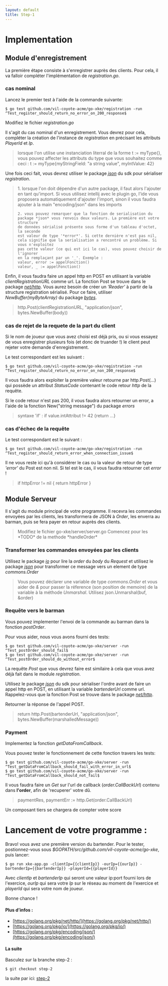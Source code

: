 ```yaml
---
layout: default
title: Step-1
---
```


# Implementation

## Module d'enregistrement

La première étape consiste à s'enregistrer auprès des clients. Pour cela, il va falloir compléter l'implémentation de *registration.go*.

### cas nominal

Lancez le premier test à l'aide de la commande suivante:

```
$ go test github.com/vil-coyote-acme/go-xke/registration -run ^Test_register_should_return_no_error_on_200_response$
```

Modifiez le fichier *registration.go*

Il s'agit du cas nominal d'un enregistrement. Vous devrez pour cela, compléter la création de l'instance de *registration* en précisant les attributs *PlayerId* et *Ip*.

<blockquote class = 'help' markdown="1">
    lorsque l'on utilise une instanciation literral de la forme t := myType{},
    vous pouvez affecter les attributs du type que vous souhaitez comme ceci : 
    t := myType{myStringField: "a string value", myIntValue: 42}
</blockquote>

Une fois ceci fait, vous devrez utiliser le package [*json*](https://golang.org/pkg/encoding/json/) du sdk pour sérialiser *registration*.

<blockquote class = 'help' markdown="1">    
    1. lorsque l'on doit dépendre d'un autre package, il faut alors 
    l'ajouter en tant qu'import. Si vous utilisez intellij avec le plugin go,
    l'ide vous proposera automatiquement d'ajouter l'import, sinon 
    il vous faudra ajouter à la main "encoding/json" dans les imports
   
    2. vous pouvez remarquer que la fonction de serialisation du 
    package *json* vous renvois deux valeurs. La première est votre structure
    de données sérialisé présente sous forme d'un tableau d'octet, la seconde
    est valeur de type '*error*'. Si cette dernière n'est pas nil, 
    cela signifie que la serialisation a rencontré un problème. Si vous n'exploitez
    pas cette valeur (ce qui est ici le cas), vous pouvez choisir de l'ignorer
    en la remplaçant par un '_'. Exemple :
    valeur, error := appelFonction()
    valeur, _ := appelFonction()
</blockquote>
    
Enfin, il vous faudra faire un appel http en POST en utilisant la variable *clientRegistrationURL* comme url. La fonction Post se trouve
dans le package [*net/http*](https://golang.org/pkg/net/http/).  Vous aurez besoin de créer un *'Reader'* à partir de la structure 
registration sérialisé. Pour ce faire, utiliser *NewBuffer(myByteArray)* du package [*bytes*](https://golang.org/pkg/bytes/).

<blockquote class = 'help' markdown="1">
    http.Post(clientRegistrationURL, "application/json", bytes.NewBuffer(body))
</blockquote>

### cas de rejet de la requete de la part du client

Si le nom de joueur que vous avez choisi est déjà pris, ou si vous essayez de vous enregistrer plusieurs fois 
(et donc de truander !) le client peut rejeter votre demande d'enregistrement.

Le test correspondant est les suivant :

```
$ go test github.com/vil-coyote-acme/go-xke/registration -run ^Test_register_should_return_no_error_on_non_200_response$
``` 

Il vous faudra alors exploiter la première valeur retourne par http.Post(...) qui possède un attribut *StatusCode*
contenant le code retour *http* de la requête. 

Si le code retour n'est pas 200, il vous faudra alors retourner un error, a l'aide de la fonction New("string message")
du package *errors*

<blockquote class = 'help' markdown="1">
     syntaxe 'if' : if value.intAttribut != 42 {return ...}
</blockquote>

### cas d'échec de la requête 

Le test correspondant est le suivant :

```
$ go test github.com/vil-coyote-acme/go-xke/registration -run ^Test_register_should_return_error_when_connection_issue$
```

Il ne vous reste ici qu'à considérer le cas ou la valeur de retour de type *'error'* du Post est non nil. Si tel est le cas, il vous faudra retourner cet *error* !

<blockquote class = 'help' markdown="1">

if httpError != nil {
        return httpError
    }
</blockquote>
 

## Module Serveur

Il s'agit du module principal de votre programme. Il recevra les commandes envoyées par les clients, les transformera de JSON à *Order*, les enverra au
barman, puis se fera payer en retour auprès des clients. 

<blockquote class = 'help' markdown="1">
Modifiez le fichier go-xke/server/server.go
Comencez pour les  *TODO* de la methode *handleOrder*
</blockquote>

### Transformer les commandes envoyées par les clients

Utilisez le package [*io*](https://golang.org/pkg/io/) pour lire la *order* du *body* du *Request*
et utilisez le package [*json*](https://golang.org/pkg/encoding/json/) pour transformer ce message vers un element de type *commons.Order*

<blockquote class = 'help' markdown="1">

Vous pouvez déclarer une variable de type *commons.Order* et vous aider de *&* pour passer la réference (son position de memoire) de la variable
à la méthode *Unmarshal*. 
Utilisez json.Unmarshal(buf, &order)

</blockquote>

### Requête vers le barman

Vous pouvez implementer l'envoi de la commande au barman dans la fonction *postOrder*.

Pour vous aider, nous vous avons fourni des tests:

```
$ go test github.com/vil-coyote-acme/go-xke/server -run ^Test_postOrder_should_fail$
$ go test github.com/vil-coyote-acme/go-xke/server -run ^Test_postOrder_should_do_without_error$
````

La requête *Post* que vous devrez faire est similaire à cela que vous avez déjà fait dans le module *registration*.

Utilisez le package [*json*](https://golang.org/pkg/encoding/json/) du sdk pour sérialiser l'ordre avant de
faire un appel http en POST, en utilisant la variable *bartenderUrl* comme url. Rappelez-vous que la fonction Post se trouve
dans le package [*net/http*](https://golang.org/pkg/net/http/).

Retourner la réponse de l'appel POST.

<blockquote class = 'help' markdown="1">

return http.Post(bartenderUrl, "application/json", bytes.NewBuffer(marshalledMessage))

</blockquote>

### Payment

Implementez la fonction *getDataFromCallback*.

Vous pouvez tester le fonctionnement de cette fonction travers les tests:

```
$ go test github.com/vil-coyote-acme/go-xke/server -run ^Test_getDataFromCallback_should_fail_with_error_in_url$
$ go test github.com/vil-coyote-acme/go-xke/server -run ^Test_getDataFromCallback_should_not_fail$
```

 Il vous faudra faire un *Get* sur l'url de callback (*order.CallBackUrl*) contenu dans **l'order**, afin de 'recuperer'
votre dû.

<blockquote class = 'help' markdown="1">

paymentRes, paymentErr := http.Get(order.CallBackUrl)

</blockquote>

 Un composant tiers se chargera de compter votre score

# Lancement de votre programme :

Bravo! 
vous avez une première version du bartender. Pour le tester, postionnez-vous sous *$GOPATH/src/github.com/vil-coyote-acme/go-xke*, puis lancer: 

```
$ go run xke-app.go -clientIp={{clientIp}} -ourIp={{ourIp}} -bartenderIp={{bartenderIp}} -playerId={{playerId}}
```

Avec *clientIp* et *bartenderIp* qui seront une valeur ip:port fourni lors de l'exercice, *ourIp* qui sera votre *Ip* sur le réseau au moment de l'exercice et *playerId* qui sera votre nom de joueur.

Bonne chance !

#### Plus d’infos :
- [https://golang.org/pkg/net/http/](https://golang.org/pkg/net/http/)
- [https://golang.org/pkg/io/](https://golang.org/pkg/io/)
- [https://golang.org/pkg/encoding/json/](https://golang.org/pkg/encoding/json/)
 
#### La suite

Basculez sur la branche step-2 :

```
$ git checkout step-2
```

la suite par ici: [step-2](step-2) 

